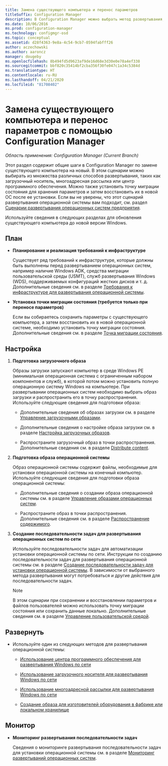 ```yaml
---
title: Замена существующего компьютера и перенос параметров
titleSuffix: Configuration Manager
description: В Configuration Manager можно выбрать метод развертывания, например загрузочный носитель, многоадресную рассылку или центр программного обеспечения, для замены существующего компьютера новым.
ms.date: 10/06/2016
ms.prod: configuration-manager
ms.technology: configmgr-osd
ms.topic: conceptual
ms.assetid: d28f4363-9e8a-4c54-9cb7-0594fabfff26
author: aczechowski
ms.author: aaroncz
manager: dougeby
ms.openlocfilehash: 8b494fd5d9623af9de16d68e3d30e0e78a4ef338
ms.sourcegitcommit: bbf820c35414bf2cba356f30fe047c1a34c5384d
ms.translationtype: HT
ms.contentlocale: ru-RU
ms.lasthandoff: 04/21/2020
ms.locfileid: "81708402"
---
```

# <a name="replace-an-existing-computer-and-transfer-settings-with-configuration-manager"></a>Замена существующего компьютера и перенос параметров с помощью Configuration Manager

*Область применения: Configuration Manager (Current Branch)*

Этот раздел содержит общие шаги в Configuration Manager по замене существующего компьютера на новый. В этом сценарии можно выбирать из множества различных способов развертывания, таких как загрузочный носитель, многоадресная рассылка или центр программного обеспечения. Можно также установить точку миграции состояния для хранения параметров и затем восстановить их в новой ОС после ее установки. Если вы не уверены, что этот сценарий развертывания операционной системы вам подходит, см. раздел [Сценарии развертывания операционных систем предприятия](scenarios-to-deploy-enterprise-operating-systems.md).  

 Используйте сведения в следующих разделах для обновления существующего компьютера до новой версии Windows.  

##  <a name="plan"></a><a name="BKMK_Plan"></a> План  

-   **Планирование и реализация требований к инфраструктуре**  

     Существует ряд требований к инфраструктуре, которые должны быть выполнены перед развертыванием операционных систем, например наличие Windows ADK, средства миграции пользовательской среды (USMT), служб развертывания Windows (WDS), поддерживаемых конфигураций жестких дисков и т. д. Дополнительные сведения см. в разделе [Требования к инфраструктуре для развертывания операционной системы](../plan-design/infrastructure-requirements-for-operating-system-deployment.md).  

-   **Установка точки миграции состояния (требуется только при переносе параметров)**  

     Если вы собираетесь сохранить параметры с существующего компьютера, а затем восстановить их в новой операционной системе, необходимо установить точку миграции состояния. Дополнительные сведения см. в разделе [Точка миграции состояния](../get-started/prepare-site-system-roles-for-operating-system-deployments.md#BKMK_StateMigrationPoints).  

##  <a name="configure"></a><a name="BKMK_Configure"></a> Настройка  

1.  **Подготовка загрузочного образа**  

     Образы загрузки запускают компьютер в среде Windows PE (минимальная операционная система с ограниченным набором компонентов и служб), в которой потом можно установить полную операционную систему Windows на компьютере. При развертывании операционных систем необходимо выбрать образ загрузки и распространить его в точку распространения. Используйте следующие сведения для подготовки образа:  

    -   Дополнительные сведения об образах загрузки см. в разделе [Управление загрузочными образами](../get-started/manage-boot-images.md).  

    -   Дополнительные сведения о настройке образа загрузки см. в разделе [Настройка загрузочных образов](../get-started/customize-boot-images.md).  

    -   Распространите загрузочный образ в точки распространения. Дополнительные сведения см. в разделе [Distribute content](../../core/servers/deploy/configure/deploy-and-manage-content.md#bkmk_distribute).  

2.  **Подготовка образа операционной системы**  

     Образ операционной системы содержит файлы, необходимые для установки операционной системы на конечный компьютер. Используйте следующие сведения для подготовки образа операционной системы:  

    -   Дополнительные сведения о создании образа операционной системы см. в разделе [Управление образами операционных систем](../get-started/manage-operating-system-images.md).  

    -   Распространите образ в точки распространения. Дополнительные сведения см. в разделе [Распространение содержимого](../../core/servers/deploy/configure/deploy-and-manage-content.md#bkmk_distribute).  

3.  **Создание последовательности задач для развертывания операционных систем по сети**  

     Используйте последовательности задач для автоматизации установки операционной системы по сети. Инструкции по созданию последовательности задач для развертывания операционной системы см. в разделе [Создание последовательности задач для установки операционной системы](create-a-task-sequence-to-install-an-operating-system.md). В зависимости от выбранного метода развертывания могут потребоваться и другие действия для последовательности задач.  

    > [!NOTE]  
    >  В этом сценарии при сохранении и восстановлении параметров и файлов пользователей можно использовать точку миграции состояния или сохранить данные локально. Дополнительные сведения см. в разделе [Управление пользовательской средой](../get-started/manage-user-state.md).  

##  <a name="deploy"></a><a name="BKMK_Deploy"></a> Развернуть  

-   Используйте один из следующих методов для развертывания операционной системы:  

    -   [Использование центра программного обеспечения для развертывания Windows по сети](use-software-center-to-deploy-windows-over-the-network.md)  

    -   [Использование загрузочного носителя для развертывания Windows по сети](use-bootable-media-to-deploy-windows-over-the-network.md)  

    -   [Использование многоадресной рассылки для развертывания Windows по сети](use-multicast-to-deploy-windows-over-the-network.md)  

    -   [Создание образа для изготовителей оборудования в фабрике или локальном хранилище](create-an-image-for-an-oem-in-factory-or-a-local-depot.md)  

## <a name="monitor"></a>Монитор  

-   **Мониторинг развертывания последовательности задач**  

     Сведения о мониторинге развертывания последовательности задач для установки операционной системы см. в разделе [Мониторинг развертываний операционных систем](monitor-operating-system-deployments.md).  
